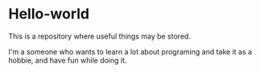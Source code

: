 # Hello-world
This is a repository where useful things may be stored. 

I'm a someone who  wants to learn a lot about programing and take it as a hobbie, and have fun while doing it.
